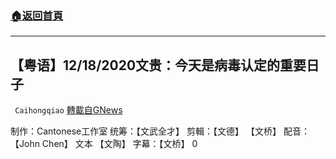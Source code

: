 ###  [:house:返回首頁](https://github.com/ourhimalayas/txt)
---

## 【粤语】12/18/2020文贵：今天是病毒认定的重要日子
` Caihongqiao` [轉載自GNews](https://gnews.org/zh-hans/685081/)

制作：Cantonese工作室
统筹：【文武全才】 剪輯：【文德】 【文桥】 配音：【John Chen】 文本 【文陶】 字幕：【文桥】
0
